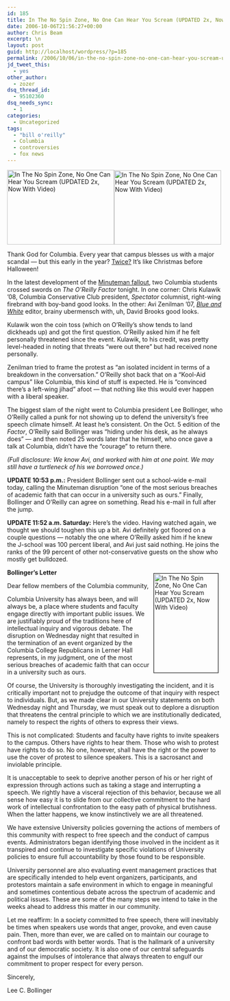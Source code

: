 ```yaml
---
id: 185
title: In The No Spin Zone, No One Can Hear You Scream (UPDATED 2x, Now With Video)
date: 2006-10-06T21:56:27+00:00
author: Chris Beam
excerpt: \n
layout: post
guid: http://localhost/wordpress/?p=185
permalink: /2006/10/06/in-the-no-spin-zone-no-one-can-hear-you-scream-updated-2x-now-with-video/
jd_tweet_this:
  - yes
other_author:
  - zozer
dsq_thread_id:
  - 95102360
dsq_needs_sync:
  - 1
categories:
  - Uncategorized
tags:
  - "bill o'reilly"
  - Columbia
  - controversies
  - fox news
---
```

<img width="250" height="174" border="0" src="http://www.ivygateblog.com/wp-content/uploads/2006/10/zenilman.jpg" alt="In The No Spin Zone, No One Can Hear You Scream (UPDATED 2x, Now With Video)" /><img width="250" height="173" border="0" src="http://www.ivygateblog.com/wp-content/uploads/2006/10/kulawik.jpg" alt="In The No Spin Zone, No One Can Hear You Scream (UPDATED 2x, Now With Video)" />

Thank God for Columbia. Every year that campus blesses us with a major scandal &#8212; but this early in the year? [Twice?](http://www.ivygateblog.com/2006/09/breaking_columbia_hockey_season_cancelled_for_stop_being_a_pussy_flyer.html) It&#8217;s like Christmas before Halloween!

In the latest development of the [Minuteman fallout](http://www.ivygateblog.com/2006/10/insane_tugofwar_disrupts_vigilantes_speech_at_columbia_fistfights_head_kicks_spill_onto_stage_party_like_its_1968.html), two Columbia students crossed swords on _The O&#8217;Reilly Factor_ tonight. In one corner: Chris Kulawik &#8217;08, Columbia Conservative Club president, _Spectator_ columnist, right-wing firebrand with boy-band good looks. In the other: Avi Zenilman &#8217;07, [_Blue and White_](http://bwog.net) editor, brainy ubermensch with, uh, David Brooks good looks.

Kulawik won the coin toss (which on O&#8217;Reilly&#8217;s show tends to land dickheads up) and got the first question. O&#8217;Reilly asked him if he felt personally threatened since the event. Kulawik, to his credit, was pretty level-headed in noting that threats &#8220;were out there&#8221; but had received none personally.

Zenilman tried to frame the protest as &#8220;an isolated incident in terms of a breakdown in the conversation.&#8221; O&#8217;Reilly shot back that on a &#8220;Kool-Aid campus&#8221; like Columbia, this kind of stuff is expected. He is &#8220;convinced there&#8217;s a left-wing jihad&#8221; afoot &#8212; that nothing like this would ever happen with a liberal speaker.

The biggest slam of the night went to Columbia president Lee Bollinger, who O&#8217;Reilly called a punk for not showing up to defend the university&#8217;s free speech climate himself. At least he&#8217;s consistent. On the Oct. 5 edition of the _Factor_, O&#8217;Reilly said Bollinger was &#8220;hiding under his desk, as he always does&#8221; &#8212; and then noted 25 words later that he himself, who once gave a talk at Columbia, didn&#8217;t have the &#8220;courage&#8221; to return there.

_(Full disclosure: We know Avi, and worked with him at one point. We may still have a turtleneck of his we borrowed once.)_

**UPDATE 10:53 p.m.:** President Bollinger sent out a school-wide e-mail today, calling the Minuteman disruption &#8220;one of the most serious breaches of academic faith that can occur in a university such as ours.&#8221; Finally, Bollinger and O&#8217;Reilly can agree on something. Read his e-mail in full after the jump.

**UPDATE 11:52 a.m. Saturday:** Here&#8217;s the video. Having watched again, we thought we should toughen this up a bit. Avi definitely got floored on a couple questions &#8212; notably the one where O&#8217;Reilly asked him if he knew the J-school was 100 percent liberal, and Avi just said nothing. He joins the ranks of the 99 percent of other not-conservative guests on the show who mostly get bulldozed.

<!--more-->

<img width="150" vspace="10" hspace="10" height="231" border="1" align="right" src="http://www.ivygateblog.com/wp-content/uploads/2006/10/bollinger1.gif" alt="In The No Spin Zone, No One Can Hear You Scream (UPDATED 2x, Now With Video)" />**Bollinger&#8217;s Letter**

Dear fellow members of the Columbia community,

Columbia University has always been, and will always be, a place where students and faculty engage directly with important public issues. We are justifiably proud of the traditions here of intellectual inquiry and vigorous debate. The disruption on Wednesday night that resulted in the termination of an event organized by the Columbia College Republicans in Lerner Hall represents, in my judgment, one of the most serious breaches of academic faith that can occur in a university such as ours.

Of course, the University is thoroughly investigating the incident, and it is critically important not to prejudge the outcome of that inquiry with respect to individuals. But, as we made clear in our University statements on both Wednesday night and Thursday, we must speak out to deplore a disruption that threatens the central principle to which we are institutionally dedicated, namely to respect the rights of others to express their views.

This is not complicated: Students and faculty have rights to invite speakers to the campus. Others have rights to hear them. Those who wish to protest have rights to do so. No one, however, shall have the right or the power to use the cover of protest to silence speakers. This is a sacrosanct and inviolable principle.

It is unacceptable to seek to deprive another person of his or her right of expression through actions such as taking a stage and interrupting a speech. We rightly have a visceral rejection of this behavior, because we all sense how easy it is to slide from our collective commitment to the hard work of intellectual confrontation to the easy path of physical brutishness. When the latter happens, we know instinctively we are all threatened.

We have extensive University policies governing the actions of members of this community with respect to free speech and the conduct of campus events. Administrators began identifying those involved in the incident as it transpired and continue to investigate specific violations of University policies to ensure full accountability by those found to be responsible.

University personnel are also evaluating event management practices that are specifically intended to help event organizers, participants, and protestors maintain a safe environment in which to engage in meaningful and sometimes contentious debate across the spectrum of academic and political issues. These are some of the many steps we intend to take in the weeks ahead to address this matter in our community.

Let me reaffirm: In a society committed to free speech, there will inevitably be times when speakers use words that anger, provoke, and even cause pain. Then, more than ever, we are called on to maintain our courage to confront bad words with better words. That is the hallmark of a university and of our democratic society. It is also one of our central safeguards against the impulses of intolerance that always threaten to engulf our commitment to proper respect for every person.

Sincerely,

Lee C. Bollinger